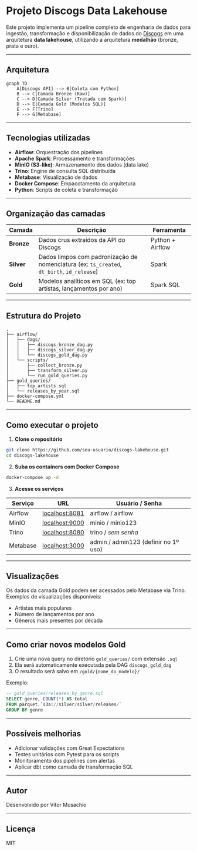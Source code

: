 
# Projeto Discogs Data Lakehouse

Este projeto implementa um pipeline completo de engenharia de dados para ingestão, transformação e disponibilização de dados do [Discogs](https://www.discogs.com/developers/) em uma arquitetura **data lakehouse**, utilizando a arquitetura **medalhão** (bronze, prata e ouro).

---

## Arquitetura

```mermaid
graph TD
    A[Discogs API] --> B[Coleta com Python]
    B --> C[Camada Bronze (Raw)]
    C --> D[Camada Silver (Tratada com Spark)]
    D --> E[Camada Gold (Modelos SQL)]
    E --> F[Trino]
    F --> G[Metabase]
```

---

## Tecnologias utilizadas

- **Airflow**: Orquestração dos pipelines
- **Apache Spark**: Processamento e transformações
- **MinIO (S3-like)**: Armazenamento dos dados (data lake)
- **Trino**: Engine de consulta SQL distribuída
- **Metabase**: Visualização de dados
- **Docker Compose**: Empacotamento da arquitetura
- **Python**: Scripts de coleta e transformação

---

##  Organização das camadas

| Camada | Descrição | Ferramenta |
|--------|-----------|------------|
| **Bronze** | Dados crus extraídos da API do Discogs | Python + Airflow |
| **Silver** | Dados limpos com padronização de nomenclatura (ex: `ts_created`, `dt_birth`, `id_release`) | Spark |
| **Gold** | Modelos analíticos em SQL (ex: top artistas, lançamentos por ano) | Spark SQL |

---

## Estrutura do Projeto

```
.
├── airflow/
│   ├── dags/
│   │   ├── discogs_bronze_dag.py
│   │   ├── discogs_silver_dag.py
│   │   └── discogs_gold_dag.py
│   └── scripts/
│       ├── collect_bronze.py
│       ├── transform_silver.py
│       └── run_gold_queries.py
├── gold_queries/
│   ├── top_artists.sql
│   └── releases_by_year.sql
├── docker-compose.yml
└── README.md
```

---

## Como executar o projeto

1. **Clone o repositório**
```bash
git clone https://github.com/seu-usuario/discogs-lakehouse.git
cd discogs-lakehouse
```

2. **Suba os containers com Docker Compose**
```bash
docker-compose up -d
```

3. **Acesse os serviços**

| Serviço | URL | Usuário / Senha |
|--------|-----|------------------|
| Airflow | [localhost:8081](http://localhost:8081) | airflow / airflow |
| MinIO | [localhost:9000](http://localhost:9000) | minio / minio123 |
| Trino | [localhost:8080](http://localhost:8080) | trino / *sem senha* |
| Metabase | [localhost:3000](http://localhost:3000) | admin / admin123 (definir no 1º uso) |

---

## Visualizações

Os dados da camada Gold podem ser acessados pelo Metabase via Trino. Exemplos de visualizações disponíveis:
-  Artistas mais populares
-  Número de lançamentos por ano
-  Gêneros mais presentes por década

---

##  Como criar novos modelos Gold

1. Crie uma nova query no diretório `gold_queries/` com extensão `.sql`
2. Ela será automaticamente executada pela DAG `discogs_gold_dag`
3. O resultado será salvo em `/gold/{nome_do_modelo}/`

Exemplo:

```sql
-- gold_queries/releases_by_genre.sql
SELECT genre, COUNT(*) AS total
FROM parquet.`s3a://silver/silver/releases/`
GROUP BY genre
```

---

## Possíveis melhorias

-  Adicionar validações com Great Expectations
-  Testes unitários com Pytest para os scripts
-  Monitoramento dos pipelines com alertas
-  Aplicar dbt como camada de transformação SQL

---

## Autor

Desenvolvido por Vitor Musachio

---

## Licença

MIT
